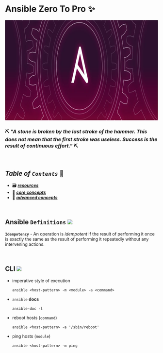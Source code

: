 # Ansible Zero To Pro ✨

<img src="assets/img/header.jpg" width="100%" height="330px">

<br/>

### ⛏️ ***"A stone is broken by the last stroke of the hammer. This does not mean that the first stroke was useless. Success is the result of continuous effort."*** ⛏️

<br>

## ***Table*** *of* ***`Contents`*** 📜

* 🗃️ [***resources***](00-resources/README.md)
* 🧠 [***core concepts***](01-core-concepts/README.md)
* 🤯 [***advanced concepts***](02-advanced-concepts/README.md)

<br />


## **Ansible** `Definitions` <image src="assets/img/ansible.png" width="28px">

**`Idempotency`** - An operation is *idempotent* if the result of performing it once is exactly the same as the result of performing it repeatedly without any intervening actions.

<br>

## **CLI** <image src="assets/img/ansible.png" width="28px">

* imperative style of execution

    ```shell
    ansible <host-pattern> -m <module> -a <command>
    ```

* `ansible` **docs**

    ```shell
    ansible-doc -l
    ```

* reboot hosts (`command`)

    ```shell
    ansible <host-pattern> -a '/sbin/reboot'
    ```

* ping hosts (`module`)

    ```shell
    ansible <host-pattern> -m ping
    ```